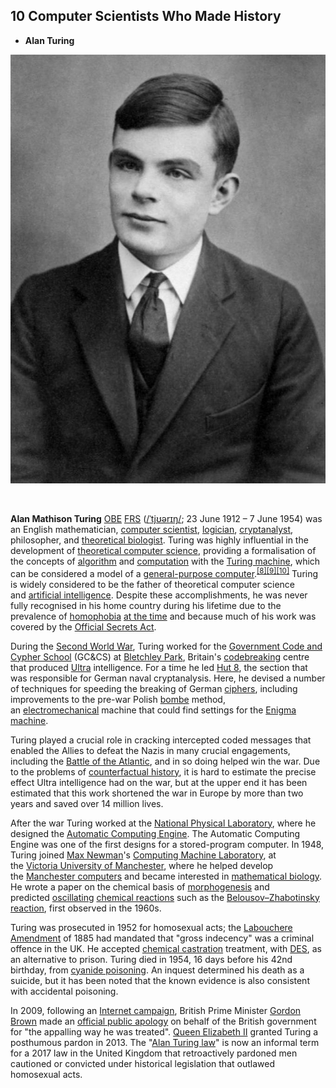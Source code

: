 <h2>10 Computer Scientists Who Made History </h2>
<ul>
<li><strong>Alan Turing</strong></li>
</ul>
<p><strong><img src="1.jpg" alt="Alan Turing Aged 16.jpg" /></strong></p>
<p>&nbsp;</p>
<p><strong>Alan Mathison Turing</strong>&nbsp;<span class="noexcerpt nowraplinks"><a class="mw-redirect" title="Officer of the Order of the British Empire" href="https://en.wikipedia.org/wiki/Officer_of_the_Order_of_the_British_Empire">OBE</a>&nbsp;<a title="Fellow of the Royal Society" href="https://en.wikipedia.org/wiki/Fellow_of_the_Royal_Society">FRS</a></span>&nbsp;(<span class="rt-commentedText nowrap"><span class="IPA nopopups noexcerpt"><a title="Help:IPA/English" href="https://en.wikipedia.org/wiki/Help:IPA/English">/<span title="/ˈ/: primary stress follows">ˈ</span><span title="/tj/: 't' in 'tune'">tj</span><span title="/ʊər/: 'our' in 'tour'">ʊər</span><span title="/ɪ/: 'i' in 'kit'">ɪ</span><span title="/ŋ/: 'ng' in 'sing'">ŋ</span>/</a></span></span>; 23 June 1912&nbsp;&ndash; 7 June 1954) was an English mathematician,&nbsp;<a title="Computer scientist" href="https://en.wikipedia.org/wiki/Computer_scientist">computer scientist</a>,&nbsp;<a title="Logic" href="https://en.wikipedia.org/wiki/Logic">logician</a>,&nbsp;<a title="Cryptanalysis" href="https://en.wikipedia.org/wiki/Cryptanalysis">cryptanalyst</a>, philosopher, and&nbsp;<a title="Mathematical and theoretical biology" href="https://en.wikipedia.org/wiki/Mathematical_and_theoretical_biology">theoretical biologist</a>.&nbsp;Turing was highly influential in the development of&nbsp;<a title="Theoretical computer science" href="https://en.wikipedia.org/wiki/Theoretical_computer_science">theoretical computer science</a>, providing a formalisation of the concepts of&nbsp;<a title="Algorithm" href="https://en.wikipedia.org/wiki/Algorithm">algorithm</a>&nbsp;and&nbsp;<a title="Computation" href="https://en.wikipedia.org/wiki/Computation">computation</a>&nbsp;with the&nbsp;<a title="Turing machine" href="https://en.wikipedia.org/wiki/Turing_machine">Turing machine</a>, which can be considered a model of a&nbsp;<a class="mw-redirect" title="General-purpose computer" href="https://en.wikipedia.org/wiki/General-purpose_computer">general-purpose computer</a>.<sup id="cite_ref-frs_8-0" class="reference"><a href="https://en.wikipedia.org/wiki/Alan_Turing#cite_note-frs-8">[8]</a></sup><sup id="cite_ref-AFP_9-0" class="reference"><a href="https://en.wikipedia.org/wiki/Alan_Turing#cite_note-AFP-9">[9]</a></sup><sup id="cite_ref-10" class="reference"><a href="https://en.wikipedia.org/wiki/Alan_Turing#cite_note-10">[10]</a></sup>&nbsp;Turing is widely considered to be the father of theoretical computer science and&nbsp;<a title="Artificial intelligence" href="https://en.wikipedia.org/wiki/Artificial_intelligence">artificial intelligence</a>.&nbsp;Despite these accomplishments, he was never fully recognised in his home country during his lifetime due to the prevalence of&nbsp;<a title="Homophobia" href="https://en.wikipedia.org/wiki/Homophobia">homophobia</a>&nbsp;<a title="Timeline of LGBT history in the United Kingdom" href="https://en.wikipedia.org/wiki/Timeline_of_LGBT_history_in_the_United_Kingdom#20th_century">at the time</a>&nbsp;and because much of his work was covered by the&nbsp;<a title="Official Secrets Act" href="https://en.wikipedia.org/wiki/Official_Secrets_Act">Official Secrets Act</a>.</p>
<p>During the&nbsp;<a class="mw-redirect" title="Second World War" href="https://en.wikipedia.org/wiki/Second_World_War">Second World War</a>, Turing worked for the&nbsp;<a class="mw-redirect" title="Government Communications Headquarters" href="https://en.wikipedia.org/wiki/Government_Communications_Headquarters#Government_Code_and_Cypher_School_(GC&amp;CS)">Government Code and Cypher School</a>&nbsp;(GC&amp;CS) at&nbsp;<a title="Bletchley Park" href="https://en.wikipedia.org/wiki/Bletchley_Park">Bletchley Park</a>, Britain's&nbsp;<a title="Cryptanalysis" href="https://en.wikipedia.org/wiki/Cryptanalysis">codebreaking</a>&nbsp;centre that produced&nbsp;<a title="Ultra" href="https://en.wikipedia.org/wiki/Ultra">Ultra</a>&nbsp;intelligence. For a time he led&nbsp;<a title="Hut 8" href="https://en.wikipedia.org/wiki/Hut_8">Hut 8</a>, the section that was responsible for German naval cryptanalysis. Here, he devised a number of techniques for speeding the breaking of German&nbsp;<a title="Cipher" href="https://en.wikipedia.org/wiki/Cipher">ciphers</a>, including improvements to the pre-war Polish&nbsp;<a title="Bomba (cryptography)" href="https://en.wikipedia.org/wiki/Bomba_(cryptography)">bombe</a>&nbsp;method, an&nbsp;<a title="Electromechanics" href="https://en.wikipedia.org/wiki/Electromechanics">electromechanical</a>&nbsp;machine that could find settings for the&nbsp;<a title="Enigma machine" href="https://en.wikipedia.org/wiki/Enigma_machine">Enigma machine</a>.</p>
<p>Turing played a crucial role in cracking intercepted coded messages that enabled the Allies to defeat the Nazis in many crucial engagements, including the&nbsp;<a title="Battle of the Atlantic" href="https://en.wikipedia.org/wiki/Battle_of_the_Atlantic">Battle of the Atlantic</a>, and in so doing helped win the war. Due to the problems of&nbsp;<a title="Counterfactual history" href="https://en.wikipedia.org/wiki/Counterfactual_history">counterfactual history</a>, it is hard to estimate the precise effect Ultra intelligence had on the war,&nbsp;but at the upper end it has been estimated that this work shortened the war in Europe by more than two years and saved over 14&nbsp;million lives.</p>
<p>After the war Turing worked at the&nbsp;<a class="mw-redirect" title="National Physical Laboratory, UK" href="https://en.wikipedia.org/wiki/National_Physical_Laboratory,_UK">National Physical Laboratory</a>, where he designed the&nbsp;<a title="Automatic Computing Engine" href="https://en.wikipedia.org/wiki/Automatic_Computing_Engine">Automatic Computing Engine</a>. The Automatic Computing Engine was one of the first designs for a stored-program computer. In 1948, Turing joined&nbsp;<a title="Max Newman" href="https://en.wikipedia.org/wiki/Max_Newman">Max Newman</a>'s&nbsp;<a title="Computing Machine Laboratory" href="https://en.wikipedia.org/wiki/Computing_Machine_Laboratory">Computing Machine Laboratory</a>, at the&nbsp;<a title="Victoria University of Manchester" href="https://en.wikipedia.org/wiki/Victoria_University_of_Manchester">Victoria University of Manchester</a>, where he helped develop the&nbsp;<a title="Manchester computers" href="https://en.wikipedia.org/wiki/Manchester_computers">Manchester computers</a>&nbsp;and became interested in&nbsp;<a class="mw-redirect" title="Mathematical biology" href="https://en.wikipedia.org/wiki/Mathematical_biology">mathematical biology</a>. He wrote a paper on the chemical basis of&nbsp;<a title="Morphogenesis" href="https://en.wikipedia.org/wiki/Morphogenesis">morphogenesis</a>&nbsp;and predicted&nbsp;<a title="Chemical clock" href="https://en.wikipedia.org/wiki/Chemical_clock">oscillating</a>&nbsp;<a title="Chemical reaction" href="https://en.wikipedia.org/wiki/Chemical_reaction">chemical reactions</a>&nbsp;such as the&nbsp;<a title="Belousov&ndash;Zhabotinsky reaction" href="https://en.wikipedia.org/wiki/Belousov%E2%80%93Zhabotinsky_reaction">Belousov&ndash;Zhabotinsky reaction</a>, first observed in the 1960s.</p>
<p>Turing was prosecuted in 1952 for homosexual acts; the&nbsp;<a title="Labouchere Amendment" href="https://en.wikipedia.org/wiki/Labouchere_Amendment">Labouchere Amendment</a>&nbsp;of 1885 had mandated that "gross indecency" was a criminal offence in the UK. He accepted&nbsp;<a title="Chemical castration" href="https://en.wikipedia.org/wiki/Chemical_castration">chemical castration</a>&nbsp;treatment, with&nbsp;<a title="Diethylstilbestrol" href="https://en.wikipedia.org/wiki/Diethylstilbestrol">DES</a>, as an alternative to prison. Turing died in 1954, 16 days before his 42nd birthday, from&nbsp;<a title="Cyanide poisoning" href="https://en.wikipedia.org/wiki/Cyanide_poisoning">cyanide poisoning</a>. An inquest determined his death as a suicide, but it has been noted that the known evidence is also consistent with accidental poisoning.</p>
<p>In 2009, following an&nbsp;<a class="mw-redirect" title="Internet campaign" href="https://en.wikipedia.org/wiki/Internet_campaign">Internet campaign</a>, British Prime Minister&nbsp;<a title="Gordon Brown" href="https://en.wikipedia.org/wiki/Gordon_Brown">Gordon Brown</a>&nbsp;made an&nbsp;<a href="https://en.wikipedia.org/wiki/Alan_Turing#Government_apology_and_pardon_support">official public apology</a>&nbsp;on behalf of the British government for "the appalling way he was treated".&nbsp;<a class="mw-redirect" title="Queen Elizabeth II" href="https://en.wikipedia.org/wiki/Queen_Elizabeth_II">Queen Elizabeth II</a>&nbsp;granted Turing a posthumous pardon in 2013. The "<a title="Alan Turing law" href="https://en.wikipedia.org/wiki/Alan_Turing_law">Alan Turing law</a>" is now an informal term for a 2017 law in the United Kingdom that retroactively pardoned men cautioned or convicted under historical legislation that outlawed homosexual acts.</p>
<p>&nbsp;</p>
